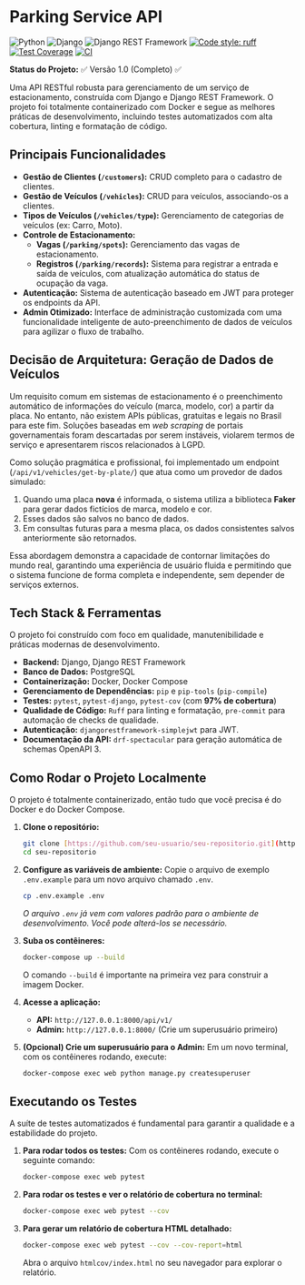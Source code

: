 # Parking Service API

![Python](https://img.shields.io/badge/Python-3.12-blue.svg)
![Django](https://img.shields.io/badge/Django-5.2-darkgreen.svg)
![Django REST Framework](https://img.shields.io/badge/DRF-3.16-red.svg)
[![Code style: ruff](https://img.shields.io/endpoint?url=https://raw.githubusercontent.com/astral-sh/ruff/main/assets/badge/v2.json)](https://github.com/astral-sh/ruff)
[![Test Coverage](https://img.shields.io/badge/Coverage-97%25-brightgreen.svg)](https://github.com/actions)
[![CI](https://github.com/CFBruna/parking_service/actions/workflows/ci.yml/badge.svg?branch=master)](https://github.com/CFBruna/parking_service/actions)

**Status do Projeto:** ✅ Versão 1.0 (Completo) ✅

Uma API RESTful robusta para gerenciamento de um serviço de estacionamento, construída com Django e Django REST Framework. O projeto foi totalmente containerizado com Docker e segue as melhores práticas de desenvolvimento, incluindo testes automatizados com alta cobertura, linting e formatação de código.

## Principais Funcionalidades

* **Gestão de Clientes (`/customers`):** CRUD completo para o cadastro de clientes.
* **Gestão de Veículos (`/vehicles`):** CRUD para veículos, associando-os a clientes.
* **Tipos de Veículos (`/vehicles/type`):** Gerenciamento de categorias de veículos (ex: Carro, Moto).
* **Controle de Estacionamento:**
    * **Vagas (`/parking/spots`):** Gerenciamento das vagas de estacionamento.
    * **Registros (`/parking/records`):** Sistema para registrar a entrada e saída de veículos, com atualização automática do status de ocupação da vaga.
* **Autenticação:** Sistema de autenticação baseado em JWT para proteger os endpoints da API.
* **Admin Otimizado:** Interface de administração customizada com uma funcionalidade inteligente de auto-preenchimento de dados de veículos para agilizar o fluxo de trabalho.

## Decisão de Arquitetura: Geração de Dados de Veículos

Um requisito comum em sistemas de estacionamento é o preenchimento automático de informações do veículo (marca, modelo, cor) a partir da placa. No entanto, não existem APIs públicas, gratuitas e legais no Brasil para este fim. Soluções baseadas em *web scraping* de portais governamentais foram descartadas por serem instáveis, violarem termos de serviço e apresentarem riscos relacionados à LGPD.

Como solução pragmática e profissional, foi implementado um endpoint (`/api/v1/vehicles/get-by-plate/`) que atua como um provedor de dados simulado:

1.  Quando uma placa **nova** é informada, o sistema utiliza a biblioteca **Faker** para gerar dados fictícios de marca, modelo e cor.
2.  Esses dados são salvos no banco de dados.
3.  Em consultas futuras para a mesma placa, os dados consistentes salvos anteriormente são retornados.

Essa abordagem demonstra a capacidade de contornar limitações do mundo real, garantindo uma experiência de usuário fluida e permitindo que o sistema funcione de forma completa e independente, sem depender de serviços externos.

## Tech Stack & Ferramentas

O projeto foi construído com foco em qualidade, manutenibilidade e práticas modernas de desenvolvimento.

* **Backend:** Django, Django REST Framework
* **Banco de Dados:** PostgreSQL
* **Containerização:** Docker, Docker Compose
* **Gerenciamento de Dependências:** `pip` e `pip-tools` (`pip-compile`)
* **Testes:** `pytest`, `pytest-django`, `pytest-cov` (com **97% de cobertura**)
* **Qualidade de Código:** `Ruff` para linting e formatação, `pre-commit` para automação de checks de qualidade.
* **Autenticação:** `djangorestframework-simplejwt` para JWT.
* **Documentação da API:** `drf-spectacular` para geração automática de schemas OpenAPI 3.

## Como Rodar o Projeto Localmente

O projeto é totalmente containerizado, então tudo que você precisa é do Docker e do Docker Compose.

1.  **Clone o repositório:**
    ```bash
    git clone [https://github.com/seu-usuario/seu-repositorio.git](https://github.com/seu-usuario/seu-repositorio.git)
    cd seu-repositorio
    ```

2.  **Configure as variáveis de ambiente:**
    Copie o arquivo de exemplo `.env.example` para um novo arquivo chamado `.env`.
    ```bash
    cp .env.example .env
    ```
    *O arquivo `.env` já vem com valores padrão para o ambiente de desenvolvimento. Você pode alterá-los se necessário.*

3.  **Suba os contêineres:**
    ```bash
    docker-compose up --build
    ```
    O comando `--build` é importante na primeira vez para construir a imagem Docker.

4.  **Acesse a aplicação:**
    * **API:** `http://127.0.0.1:8000/api/v1/`
    * **Admin:** `http://127.0.0.1:8000/` (Crie um superusuário primeiro)

5.  **(Opcional) Crie um superusuário para o Admin:**
    Em um novo terminal, com os contêineres rodando, execute:
    ```bash
    docker-compose exec web python manage.py createsuperuser
    ```

## Executando os Testes

A suíte de testes automatizados é fundamental para garantir a qualidade e a estabilidade do projeto.

1.  **Para rodar todos os testes:**
    Com os contêineres rodando, execute o seguinte comando:
    ```bash
    docker-compose exec web pytest
    ```

2.  **Para rodar os testes e ver o relatório de cobertura no terminal:**
    ```bash
    docker-compose exec web pytest --cov
    ```

3.  **Para gerar um relatório de cobertura HTML detalhado:**
    ```bash
    docker-compose exec web pytest --cov --cov-report=html
    ```
    Abra o arquivo `htmlcov/index.html` no seu navegador para explorar o relatório.